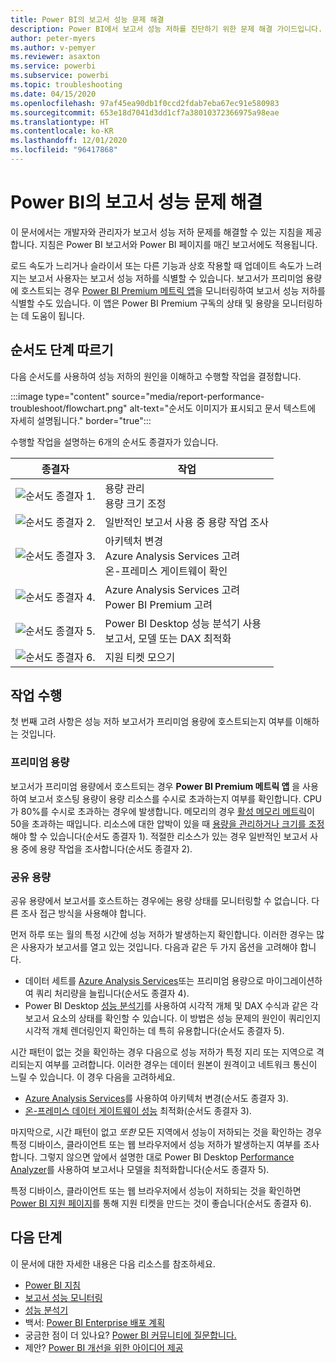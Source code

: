 ```yaml
---
title: Power BI의 보고서 성능 문제 해결
description: Power BI에서 보고서 성능 저하를 진단하기 위한 문제 해결 가이드입니다.
author: peter-myers
ms.author: v-pemyer
ms.reviewer: asaxton
ms.service: powerbi
ms.subservice: powerbi
ms.topic: troubleshooting
ms.date: 04/15/2020
ms.openlocfilehash: 97af45ea90db1f0ccd2fdab7eba67ec91e580983
ms.sourcegitcommit: 653e18d7041d3dd1cf7a38010372366975a98eae
ms.translationtype: HT
ms.contentlocale: ko-KR
ms.lasthandoff: 12/01/2020
ms.locfileid: "96417868"
---
```

# <a name="troubleshoot-report-performance-in-power-bi"></a>Power BI의 보고서 성능 문제 해결

이 문서에서는 개발자와 관리자가 보고서 성능 저하 문제를 해결할 수 있는 지침을 제공합니다. 지침은 Power BI 보고서와 Power BI 페이지를 매긴 보고서에도 적용됩니다.

로드 속도가 느리거나 슬라이서 또는 다른 기능과 상호 작용할 때 업데이트 속도가 느려지는 보고서 사용자는 보고서 성능 저하를 식별할 수 있습니다. 보고서가 프리미엄 용량에 호스트되는 경우 [Power BI Premium 메트릭 앱](../admin/service-admin-premium-monitor-capacity.md)을 모니터링하여 보고서 성능 저하를 식별할 수도 있습니다. 이 앱은 Power BI Premium 구독의 상태 및 용량을 모니터링하는 데 도움이 됩니다.

## <a name="follow-flowchart-steps"></a>순서도 단계 따르기

다음 순서도를 사용하여 성능 저하의 원인을 이해하고 수행할 작업을 결정합니다.

:::image type="content" source="media/report-performance-troubleshoot/flowchart.png" alt-text="순서도 이미지가 표시되고 문서 텍스트에 자세히 설명됩니다." border="true":::

수행할 작업을 설명하는 6개의 순서도 종결자가 있습니다.

|종결자|작업|
|---------|---------|
|![순서도 종결자 1.](media/common/icon-01-red-30x30.png)|용량 관리<br />용량 크기 조정 |
|![순서도 종결자 2.](media/common/icon-02-red-30x30.png)|일반적인 보고서 사용 중 용량 작업 조사|
|![순서도 종결자 3.](media/common/icon-03-red-30x30.png)|아키텍처 변경<br />Azure Analysis Services 고려<br />온-프레미스 게이트웨이 확인|
|![순서도 종결자 4.](media/common/icon-04-red-30x30.png)|Azure Analysis Services 고려<br />Power BI Premium 고려|
|![순서도 종결자 5.](media/common/icon-05-red-30x30.png)|Power BI Desktop 성능 분석기 사용<br />보고서, 모델 또는 DAX 최적화|
|![순서도 종결자 6.](media/common/icon-06-red-30x30.png)|지원 티켓 모으기|

## <a name="take-action"></a>작업 수행

첫 번째 고려 사항은 성능 저하 보고서가 프리미엄 용량에 호스트되는지 여부를 이해하는 것입니다.

### <a name="premium-capacity"></a>프리미엄 용량

보고서가 프리미엄 용량에서 호스트되는 경우 **Power BI Premium 메트릭 앱** 을 사용하여 보고서 호스팅 용량이 용량 리소스를 수시로 초과하는지 여부를 확인합니다. CPU가 80%를 수시로 초과하는 경우에 발생합니다. 메모리의 경우 [활성 메모리 메트릭](../admin/service-premium-metrics-app.md#the-active-memory-metric)이 50을 초과하는 때입니다. 리소스에 대한 압박이 있을 때 [용량을 관리하거나 크기를 조정](../admin/service-admin-premium-manage.md)해야 할 수 있습니다(순서도 종결자 1). 적절한 리소스가 있는 경우 일반적인 보고서 사용 중에 용량 작업을 조사합니다(순서도 종결자 2).

### <a name="shared-capacity"></a>공유 용량

공유 용량에서 보고서를 호스트하는 경우에는 용량 상태를 모니터링할 수 없습니다. 다른 조사 접근 방식을 사용해야 합니다.

먼저 하루 또는 월의 특정 시간에 성능 저하가 발생하는지 확인합니다. 이러한 경우는 많은 사용자가 보고서를 열고 있는 것입니다. 다음과 같은 두 가지 옵션을 고려해야 합니다.

- 데이터 세트를 [Azure Analysis Services](/azure/analysis-services/analysis-services-overview)또는 프리미엄 용량으로 마이그레이션하여 쿼리 처리량을 늘립니다(순서도 종결자 4).
- Power BI Desktop [성능 분석기](../create-reports/desktop-performance-analyzer.md)를 사용하여 시각적 개체 및 DAX 수식과 같은 각 보고서 요소의 상태를 확인할 수 있습니다. 이 방법은 성능 문제의 원인이 쿼리인지 시각적 개체 렌더링인지 확인하는 데 특히 유용합니다(순서도 종결자 5).

시간 패턴이 없는 것을 확인하는 경우 다음으로 성능 저하가 특정 지리 또는 지역으로 격리되는지 여부를 고려합니다. 이러한 경우는 데이터 원본이 원격이고 네트워크 통신이 느릴 수 있습니다. 이 경우 다음을 고려하세요.

- [Azure Analysis Services](/azure/analysis-services/analysis-services-overview)를 사용하여 아키텍처 변경(순서도 종결자 3).
- [온-프레미스 데이터 게이트웨이 성능](/data-integration/gateway/service-gateway-performance) 최적화(순서도 종결자 3).

마지막으로, 시간 패턴이 없고 _또한_ 모든 지역에서 성능이 저하되는 것을 확인하는 경우 특정 디바이스, 클라이언트 또는 웹 브라우저에서 성능 저하가 발생하는지 여부를 조사합니다. 그렇지 않으면 앞에서 설명한 대로 Power BI Desktop [Performance Analyzer](../create-reports/desktop-performance-analyzer.md)를 사용하여 보고서나 모델을 최적화합니다(순서도 종결자 5).

특정 디바이스, 클라이언트 또는 웹 브라우저에서 성능이 저하되는 것을 확인하면 [Power BI 지원 페이지](https://powerbi.microsoft.com/support/)를 통해 지원 티켓을 만드는 것이 좋습니다(순서도 종결자 6).

## <a name="next-steps"></a>다음 단계

이 문서에 대한 자세한 내용은 다음 리소스를 참조하세요.

- [Power BI 지침](index.yml)
- [보고서 성능 모니터링](monitor-report-performance.md)
- [성능 분석기](../create-reports/desktop-performance-analyzer.md)
- 백서: [Power BI Enterprise 배포 계획](https://go.microsoft.com/fwlink/?linkid=2057861)
- 궁금한 점이 더 있나요? [Power BI 커뮤니티에 질문합니다.](https://community.powerbi.com/)
- 제안? [Power BI 개선을 위한 아이디어 제공](https://ideas.powerbi.com/)
